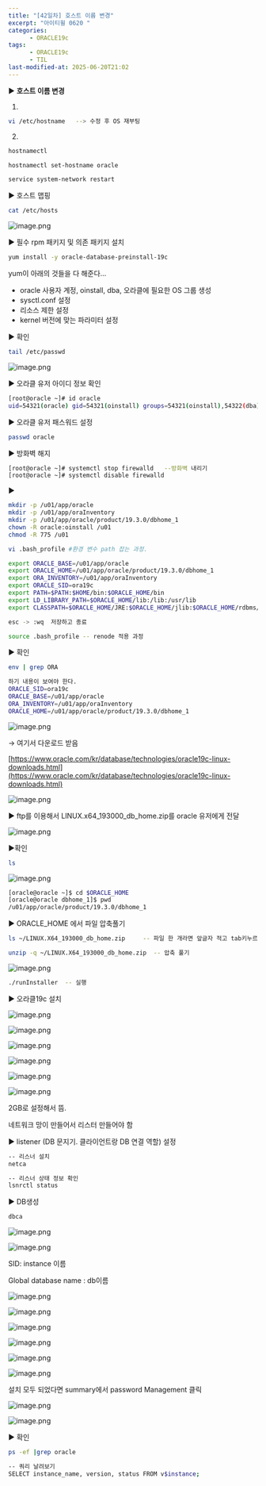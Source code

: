 ```yaml
---
title: "[42일차] 호스트 이름 변경"
excerpt: "아이티윌 0620 "
categories:
      - ORACLE19c
tags:
      - ORACLE19c
      - TIL
last-modified-at: 2025-06-20T21:02
---
```


▶️ **호스트 이름 변경**

1)

```bash
vi /etc/hostname   --> 수정 후 OS 재부팅
```

2)

```bash
hostnamectl

hostnamectl set-hostname oracle

service system-network restart
```

▶️ 호스트 맵핑 

```bash
cat /etc/hosts
```

![image.png](/assets/20250620/1.png)

▶️ 필수 rpm 패키지 및 의존 패키지 설치 

```bash
yum install -y oracle-database-preinstall-19c
```

yum이 아래의 것들을 다 해준다…

- oracle 사용자 계정, oinstall, dba, 오라클에 필요한 OS 그룹 생성
- sysctl.conf 설정
- 리소스 제한 설정
- kernel 버전에 맞는 파라미터 설정

▶️ 확인

```bash
tail /etc/passwd
```

![image.png](/assets/20250620/2.png)

▶️ 오라클 유저 아이디 정보 확인

```bash
[root@oracle ~]# id oracle
uid=54321(oracle) gid=54321(oinstall) groups=54321(oinstall),54322(dba),54323(oper),54324(backupdba),54325(dgdba),54326(kmdba),54330(racdba)
```

▶️ 오라클 유저 패스워드 설정

```bash
passwd oracle
```

▶️ 방화벽 해지

```bash
[root@oracle ~]# systemctl stop firewalld   --방화벽 내리기 
[root@oracle ~]# systemctl disable firewalld
```

▶️ 

```bash
mkdir -p /u01/app/oracle
mkdir -p /u01/app/oraInventory
mkdir -p /u01/app/oracle/product/19.3.0/dbhome_1
chown -R oracle:oinstall /u01
chmod -R 775 /u01
```

```bash
vi .bash_profile #환경 변수 path 잡는 과정. 

export ORACLE_BASE=/u01/app/oracle
export ORACLE_HOME=/u01/app/oracle/product/19.3.0/dbhome_1
export ORA_INVENTORY=/u01/app/oraInventory
export ORACLE_SID=ora19c
export PATH=$PATH:$HOME/bin:$ORACLE_HOME/bin
export LD_LIBRARY_PATH=$ORACLE_HOME/lib:/lib:/usr/lib
export CLASSPATH=$ORACLE_HOME/JRE:$ORACLE_HOME/jlib:$ORACLE_HOME/rdbms/jlib

esc -> :wq  저장하고 종료

source .bash_profile -- renode 적용 과정
```

▶️ 확인

```bash
env | grep ORA

하기 내용이 보여야 한다.
ORACLE_SID=ora19c
ORACLE_BASE=/u01/app/oracle
ORA_INVENTORY=/u01/app/oraInventory
ORACLE_HOME=/u01/app/oracle/product/19.3.0/dbhome_1

```

![image.png](/assets/20250620/3.png)

→  여기서 다운로드 받음 

[https://www.oracle.com/kr/database/technologies/oracle19c-linux-downloads.html](https://www.oracle.com/kr/database/technologies/oracle19c-linux-downloads.html)

![image.png](/assets/20250620/4.png)

▶️ ftp를 이용해서 LINUX.x64_193000_db_home.zip를 oracle 유저에게 전달 

![image.png](/assets/20250620/5.png)

▶️확인

```bash
ls
```

![image.png](/assets/20250620/6.png)

```bash
[oracle@oracle ~]$ cd $ORACLE_HOME
[oracle@oracle dbhome_1]$ pwd
/u01/app/oracle/product/19.3.0/dbhome_1
```

▶️ ORACLE_HOME 에서 파일 압축풀기

```bash
ls ~/LINUX.X64_193000_db_home.zip     -- 파일 한 개라면 앞글자 적고 tab키누르면 풀네임뜸

unzip -q ~/LINUX.X64_193000_db_home.zip  -- 압축 풀기
```

![image.png](/assets/20250620/7.png)

```bash
./runInstaller  -- 실행 
```

▶️ 오라클19c 설치 

![image.png](/assets/20250620/8.png)

![image.png](/assets/20250620/9.png)

![image.png](/assets/20250620/10.png)

![image.png](/assets/20250620/11.png)

![image.png](/assets/20250620/12.png)

![image.png](/assets/20250620/13.png)

2GB로 설정해서 뜸. 

네트워크 망이 만들어서 리스터 만들어야 함 

▶️ listener (DB 문지기. 클라이언트랑 DB 연결 역할) 설정

```bash
-- 리스너 설치
netca

-- 리스너 상태 정보 확인
lsnrctl status
```

▶️ DB생성

```bash
dbca
```

![image.png](/assets/20250620/14.png)

![image.png](/assets/20250620/15.png)

SID:  instance 이름

Global database name : db이름 

![image.png](/assets/20250620/16.png)

![image.png](/assets/20250620/17.png)

![image.png](/assets/20250620/18.png)

![image.png](/assets/20250620/19.png)

![image.png](/assets/20250620/20.png)

![image.png](/assets/20250620/21.png)

설치 모두 되었다면 summary에서 password Management 클릭

![image.png](/assets/20250620/22.png)

![image.png](/assets/20250620/23.png)

▶️ 확인

```bash
ps -ef |grep oracle 

-- 쿼리 날려보기
SELECT instance_name, version, status FROM v$instance;

```